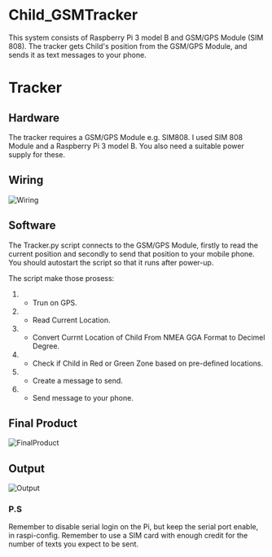 # Child_GSMTracker

This system consists of Raspberry Pi 3 model B and GSM/GPS Module (SIM 808). The tracker gets Child's position from the GSM/GPS Module, and sends it as text messages to your phone.

# Tracker 

## Hardware 

The tracker requires a  GSM/GPS Module e.g. SIM808.  I used SIM 808 Module and a Raspberry Pi 3 model B. You also need a suitable power supply for these.

## Wiring 
![Wiring](https://i.ibb.co/fq2VsZR/Wiring.png)

## Software

The Tracker.py script connects to the GSM/GPS Module, firstly to read the current position and secondly to send that position to your mobile phone.
You should autostart the script so that it runs after power-up.

The script make those prosess:

1. - Trun on GPS.
1. - Read Current Location.
1. - Convert Currnt Location of Child From NMEA GGA Format to Decimel Degree.
1. - Check if Child in Red or Green Zone based on pre-defined locations.
1. - Create a message to send.
1. - Send message to your phone.


## Final Product
![FinalProduct](https://i.ibb.co/8Xd9NV9/IMG-20221229-184233.jpg)

## Output
![Output](https://i.ibb.co/dcwpWfV/Screenshot-2022-12-29-21-03-51-71-cf3cf72bd8e53b0db7ddb0a6f2208af9.jpg)

### P.S
Remember to disable serial login on the Pi, but keep the serial port enable, in raspi-config.
Remember to use a SIM card with enough credit for the number of texts you expect to be sent.
